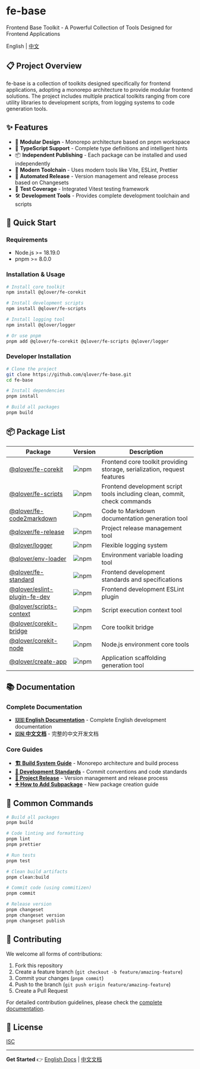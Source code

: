 # fe-base

Frontend Base Toolkit - A Powerful Collection of Tools Designed for Frontend Applications

English  | [中文](./README.md)

## 📋 Project Overview

fe-base is a collection of toolkits designed specifically for frontend applications, adopting a monorepo architecture to provide modular frontend solutions. The project includes multiple practical toolkits ranging from core utility libraries to development scripts, from logging systems to code generation tools.

## ✨ Features

- 🎯 **Modular Design** - Monorepo architecture based on pnpm workspace
- 🔧 **TypeScript Support** - Complete type definitions and intelligent hints
- 📦 **Independent Publishing** - Each package can be installed and used independently
- 🚀 **Modern Toolchain** - Uses modern tools like Vite, ESLint, Prettier
- 🔄 **Automated Release** - Version management and release process based on Changesets
- 🧪 **Test Coverage** - Integrated Vitest testing framework
- 🛠️ **Development Tools** - Provides complete development toolchain and scripts

## 🚀 Quick Start

### Requirements

- Node.js >= 18.19.0
- pnpm >= 8.0.0

### Installation & Usage

```bash
# Install core toolkit
npm install @qlover/fe-corekit

# Install development scripts
npm install @qlover/fe-scripts

# Install logging tool
npm install @qlover/logger

# Or use pnpm
pnpm add @qlover/fe-corekit @qlover/fe-scripts @qlover/logger
```

### Developer Installation

```bash
# Clone the project
git clone https://github.com/qlover/fe-base.git
cd fe-base

# Install dependencies
pnpm install

# Build all packages
pnpm build
```

## 📦 Package List

| Package | Version | Description |
| ------- | ------- | ----------- |
| [@qlover/fe-corekit](./packages/fe-corekit/README.md) | ![npm](https://img.shields.io/npm/v/@qlover/fe-corekit) | Frontend core toolkit providing storage, serialization, request features |
| [@qlover/fe-scripts](./packages/fe-scripts/README.md) | ![npm](https://img.shields.io/npm/v/@qlover/fe-scripts) | Frontend development script tools including clean, commit, check commands |
| [@qlover/fe-code2markdown](./packages/fe-code2markdown/README.md) | ![npm](https://img.shields.io/npm/v/@qlover/fe-code2markdown) | Code to Markdown documentation generation tool |
| [@qlover/fe-release](./packages/fe-release/README.md) | ![npm](https://img.shields.io/npm/v/@qlover/fe-release) | Project release management tool |
| [@qlover/logger](./packages/logger/README.md) | ![npm](https://img.shields.io/npm/v/@qlover/logger) | Flexible logging system |
| [@qlover/env-loader](./packages/env-loader/README.md) | ![npm](https://img.shields.io/npm/v/@qlover/env-loader) | Environment variable loading tool |
| [@qlover/fe-standard](./packages/fe-standard/README.md) | ![npm](https://img.shields.io/npm/v/@qlover/fe-standard) | Frontend development standards and specifications |
| [@qlover/eslint-plugin-fe-dev](./packages/eslint-plugin-fe-dev/README.md) | ![npm](https://img.shields.io/npm/v/@qlover/eslint-plugin-fe-dev) | Frontend development ESLint plugin |
| [@qlover/scripts-context](./packages/scripts-context/README.md) | ![npm](https://img.shields.io/npm/v/@qlover/scripts-context) | Script execution context tool |
| [@qlover/corekit-bridge](./packages/corekit-bridge/README.md) | ![npm](https://img.shields.io/npm/v/@qlover/corekit-bridge) | Core toolkit bridge |
| [@qlover/corekit-node](./packages/corekit-node/README.md) | ![npm](https://img.shields.io/npm/v/@qlover/corekit-node) | Node.js environment core tools |
| [@qlover/create-app](./packages/create-app/README.md) | ![npm](https://img.shields.io/npm/v/@qlover/create-app) | Application scaffolding generation tool |

## 📚 Documentation

### Complete Documentation
- **[🇺🇸 English Documentation](./docs/en/)** - Complete English development documentation
- **[🇨🇳 中文文档](./docs/zh/)** - 完整的中文开发文档

### Core Guides
- **[🏗️ Build System Guide](./docs/en/builder-guide/)** - Monorepo architecture and build process
- **[📝 Development Standards](./docs/en/commit-convention.md)** - Commit conventions and code standards
- **[🚀 Project Release](./docs/en/project-release.md)** - Version management and release process
- **[➕ How to Add Subpackage](./docs/en/how-to-add-a-subpackage.md)** - New package creation guide

## 🔧 Common Commands

```bash
# Build all packages
pnpm build

# Code linting and formatting
pnpm lint
pnpm prettier

# Run tests
pnpm test

# Clean build artifacts
pnpm clean:build

# Commit code (using commitizen)
pnpm commit

# Release version
pnpm changeset
pnpm changeset version
pnpm changeset publish
```

## 🤝 Contributing

We welcome all forms of contributions:

1. Fork this repository
2. Create a feature branch (`git checkout -b feature/amazing-feature`)
3. Commit your changes (`pnpm commit`)
4. Push to the branch (`git push origin feature/amazing-feature`)
5. Create a Pull Request

For detailed contribution guidelines, please check the [complete documentation](./docs/).

## 📄 License

[ISC](./LICENSE)

---

**Get Started** 👉 [English Docs](./docs/en/) | [中文文档](./docs/zh/) 